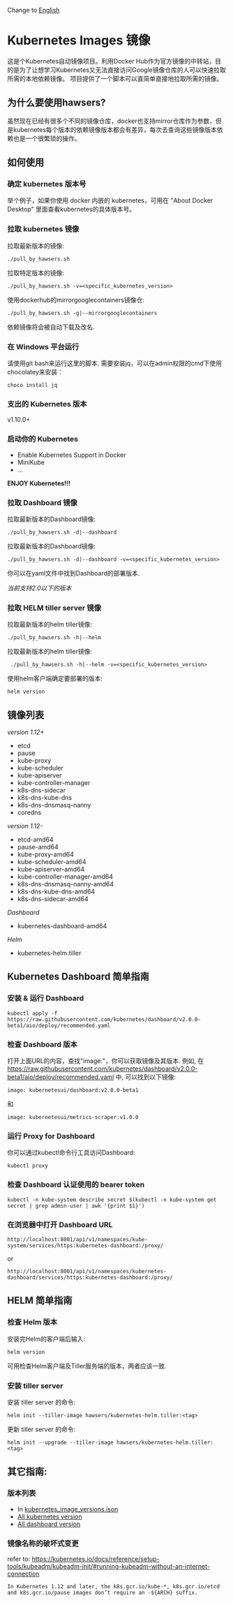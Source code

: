 Change to [English](https://github.com/hawsers/kubernetes_image_mirrors/blob/master/README_EN.md)

# Kubernetes Images 镜像

这是个Kubernetes自动镜像项目。利用Docker Hub作为官方镜像的中转站，目的是为了让想学习Kubernetes又无法直接访问Google镜像仓库的人可以快速拉取所需的本地依赖镜像。
项目提供了一个脚本可以直简单直接地拉取所需的镜像。

## 为什么要使用hawsers?

虽然现在已经有很多个不同的镜像仓库，docker也支持mirror仓库作为参数，但是kubernetes每个版本的依赖镜像版本都会有差异，每次去查询这些镜像版本依赖也是一个很繁琐的操作。

## 如何使用

### 确定 kubernetes 版本号

举个例子，如果你使用 docker 内嵌的 kubernetes，可用在 "About Docker Desktop" 里面查看kubernetes的具体版本号。

### 拉取 kubernetes 镜像

拉取最新版本的镜像:
```
./pull_by_hawsers.sh
```

拉取特定版本的镜像:
```
./pull_by_hawsers.sh -v=<specific_kubernetes_version>
```

使用dockerhub的mirrorgooglecontainers镜像仓:
```
./pull_by_hawsers.sh -g|--mirrorgooglecontainers
```
依赖镜像将会被自动下载及改名.

### 在 Windows 平台运行

请使用git bash来运行这里的脚本.
需要安装jq，可以在admin权限的cmd下使用chocolatey来安装：
```
choco install jq
```

### 支出的 Kubernetes 版本 

v1.10.0+

### 启动你的 Kubernetes

* Enable Kubernetes Support in Docker
* MiniKube
* ... 

**ENJOY Kubernetes!!!**

### 拉取 Dashboard 镜像

拉取最新版本的Dashboard镜像:
```
./pull_by_hawsers.sh -d|--dashboard
```
拉取最新版本的Dashboard镜像:
```
./pull_by_hawsers.sh -d|--dashboard -v=<specific_kubernetes_version>
```
你可以在yaml文件中找到Dashboard的部署版本.

*当前支持2.0以下的版本*

### 拉取 HELM tiller server 镜像

拉取最新版本的helm tiller镜像:
```
./pull_by_hawsers.sh -h|--helm
```
拉取最新版本的helm tiller镜像:
```
 ./pull_by_hawsers.sh -h|--helm -v=<specific_kubernetes_version>
```
使用helm客户端确定要部署的版本:
```
helm version
```


## 镜像列表

*version 1.12+*
- etcd
- pause
- kube-proxy
- kube-scheduler
- kube-apiserver
- kube-controller-manager
- k8s-dns-sidecar
- k8s-dns-kube-dns
- k8s-dns-dnsmasq-nanny
- coredns

*version 1.12-*
- etcd-amd64
- pause-amd64
- kube-proxy-amd64
- kube-scheduler-amd64
- kube-apiserver-amd64
- kube-controller-manager-amd64
- k8s-dns-dnsmasq-nanny-amd64
- k8s-dns-kube-dns-amd64
- k8s-dns-sidecar-amd64

*Dashboard*
- kubernetes-dashboard-amd64

*Helm*
- kubernetes-helm.tiller


## Kubernetes Dashboard 简单指南

### 安装 & 运行 Dashboard 

```
kubectl apply -f https://raw.githubusercontent.com/kubernetes/dashboard/v2.0.0-beta1/aio/deploy/recommended.yaml
```

### 检查 Dashboard 版本

打开上面URL的内容，查找"image:"，你可以获取镜像及其版本. 例如, 在 https://raw.githubusercontent.com/kubernetes/dashboard/v2.0.0-beta1/aio/deploy/recommended.yaml 中,
可以找到以下镜像:
```
image: kubernetesui/dashboard:v2.0.0-beta1
```
和
```
image: kubernetesui/metrics-scraper:v1.0.0
```

### 运行 Proxy for Dashboard

你可以通过kubectl命令行工具访问Dashboard:
```
kubectl proxy
```

### 检查 Dashboard 认证使用的 bearer token 

```
kubectl -n kube-system describe secret $(kubectl -n kube-system get secret | grep admin-user | awk '{print $1}')
```

### 在浏览器中打开 Dashboard URL

```
http://localhost:8001/api/v1/namespaces/kube-system/services/https:kubernetes-dashboard:/proxy/
```
or
```
http://localhost:8001/api/v1/namespaces/kubernetes-dashboard/services/https:kubernetes-dashboard:/proxy/
```

## HELM 简单指南

### 检查 Helm 版本

安装完Helm的客户端后输入:
```
helm version
```
可用检查Helm客户端及Tiller服务端的版本，两者应该一致.

### 安装 tiller server

安装 tiller server 的命令:
```
helm init --tiller-image hawsers/kubernetes-helm.tiller:<tag>
```
更新 tiller server 的命令:
```
helm init --upgrade --tiller-image hawsers/kubernetes-helm.tiller:<tag>
```

## 其它指南:

### 版本列表

* In [kubernetes_image_versions.json](https://raw.githubusercontent.com/hawsers/kubernetes_image_mirrors/master/kubernetes_image_versions.json)
* [All kubernetes version](https://github.com/kubernetes/sig-release/tree/master/releases/)
* [All dashboard version](https://github.com/kubernetes/dashboard/releases)

### 镜像名称的破坏式变更

refer to: https://kubernetes.io/docs/reference/setup-tools/kubeadm/kubeadm-init/#running-kubeadm-without-an-internet-connection

```In Kubernetes 1.12 and later, the k8s.gcr.io/kube-*, k8s.gcr.io/etcd and k8s.gcr.io/pause images don’t require an -${ARCH} suffix.```


